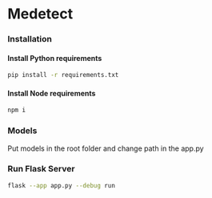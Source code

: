 # Medetect

### Installation 

#### Install Python requirements
```bash
pip install -r requirements.txt
```

#### Install Node requirements
```bash
npm i
```

### Models
Put models in the root folder and change path in the app.py

### Run Flask Server
```bash
flask --app app.py --debug run
```
